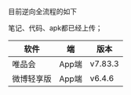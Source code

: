 目前逆向全流程的如下

笔记、代码、apk都已经上传；

| 软件       | 端    | 版本    |
| ---------- | ----- | ------- |
| 唯品会     | App端 | v7.83.3 |
| 微博轻享版 | App端 | v6.4.6  |